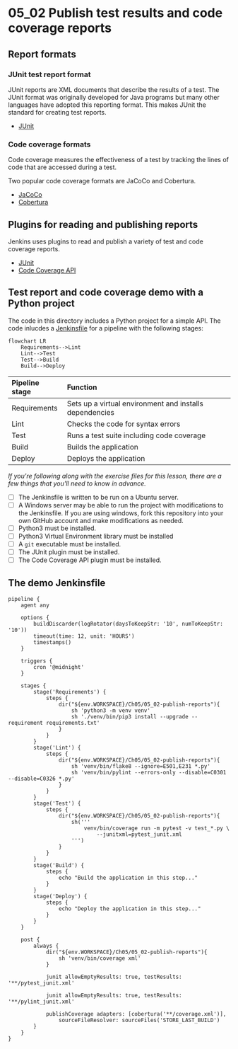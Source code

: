 # 05_02 Publish test results and code coverage reports
## Report formats
### JUnit test report format
JUnit reports are XML documents that describe the results of a test.  The JUnit format was originally developed for Java programs but many other languages have adopted this reporting format.  This makes JUnit the standard for creating test reports.
- [JUnit](https://junit.org/junit5/)

### Code coverage formats
Code coverage measures the effectiveness of a test by tracking the lines of code that are accessed during a test. 

Two popular code coverage formats are JaCoCo and Cobertura.

- [JaCoCo](https://www.jacoco.org/jacoco/)
- [Cobertura](http://cobertura.github.io/cobertura/)

## Plugins for reading and publishing reports
Jenkins uses plugins to read and publish a variety of test and code coverage reports.

- [JUnit](https://plugins.jenkins.io/junit/)
- [Code Coverage API](https://plugins.jenkins.io/code-coverage-api/)

## Test report and code coverage demo with a Python project
The code in this directory includes a Python project for a simple API.  The code inlucdes a [Jenkinsfile](./Jenkinsfile) for a pipeline with the following stages:

```mermaid
flowchart LR
    Requirements-->Lint
    Lint-->Test
    Test-->Build
    Build-->Deploy
```

|Pipeline stage |Function                                               |
|:--------------|:------------------------------------------------------| 
|Requirements   |Sets up a virtual environment and installs dependencies|
|Lint           |Checks the code for syntax errors                      |
|Test           |Runs a test suite including code coverage              |
|Build          |Builds the application                                 |
|Deploy         |Deploys the application                                |


*If you're following along with the exercise files for this lesson, there are a few things that you'll need to know in advance.*

- [ ] The Jenkinsfile is written to be run on a Ubuntu server.
- [ ] A Windows server may be able to run the project with modifications to the Jenkinsfile.  If you are using windows, fork this repository into your own GitHub account and make modifications as needed.
- [ ] Python3 must be installed.
- [ ] Python3 Virtual Environment library must be installed
- [ ] A `git` executable must be installed.
- [ ] The JUnit plugin must be installed.
- [ ] The Code Coverage API plugin must be installed.

## The demo Jenkinsfile
```
pipeline {
    agent any

    options {
        buildDiscarder(logRotator(daysToKeepStr: '10', numToKeepStr: '10'))
        timeout(time: 12, unit: 'HOURS')
        timestamps()
    }

    triggers {
        cron '@midnight'
    }

    stages {
        stage('Requirements') {
            steps {
                dir("${env.WORKSPACE}/Ch05/05_02-publish-reports"){
                    sh 'python3 -m venv venv'
                    sh './venv/bin/pip3 install --upgrade --requirement requirements.txt'
                }
            }
        }
        stage('Lint') {
            steps {
                dir("${env.WORKSPACE}/Ch05/05_02-publish-reports"){
                    sh 'venv/bin/flake8 --ignore=E501,E231 *.py'
                    sh 'venv/bin/pylint --errors-only --disable=C0301 --disable=C0326 *.py'
                }
            }
        }
        stage('Test') {
            steps {
                dir("${env.WORKSPACE}/Ch05/05_02-publish-reports"){
                    sh('''
                        venv/bin/coverage run -m pytest -v test_*.py \
                            --junitxml=pytest_junit.xml
                    ''')
                }
            }
        }
        stage('Build') {
            steps {
                echo "Build the application in this step..."
            }
        }
        stage('Deploy') {
            steps {
                echo "Deploy the application in this step..."
            }
        }
    }

    post {
        always {
            dir("${env.WORKSPACE}/Ch05/05_02-publish-reports"){
                sh 'venv/bin/coverage xml'
            }

            junit allowEmptyResults: true, testResults: '**/pytest_junit.xml'

            junit allowEmptyResults: true, testResults: '**/pylint_junit.xml'

            publishCoverage adapters: [cobertura('**/coverage.xml')],
                sourceFileResolver: sourceFiles('STORE_LAST_BUILD')
        }
    }
}
```
